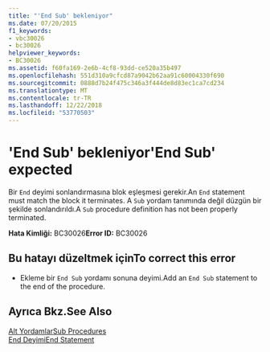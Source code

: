 ```yaml
---
title: "'End Sub' bekleniyor"
ms.date: 07/20/2015
f1_keywords:
- vbc30026
- bc30026
helpviewer_keywords:
- BC30026
ms.assetid: f60fa169-2e6b-4cf8-93dd-ce520a35b497
ms.openlocfilehash: 551d310a9cfcd87a9042b62aa91c60004330f690
ms.sourcegitcommit: 0888d7b24f475c346a3f444de8d83ec1ca7cd234
ms.translationtype: MT
ms.contentlocale: tr-TR
ms.lasthandoff: 12/22/2018
ms.locfileid: "53770503"
---
```

# <a name="end-sub-expected"></a><span data-ttu-id="d83e0-102">'End Sub' bekleniyor</span><span class="sxs-lookup"><span data-stu-id="d83e0-102">'End Sub' expected</span></span>
<span data-ttu-id="d83e0-103">Bir `End` deyimi sonlandırmasına blok eşleşmesi gerekir.</span><span class="sxs-lookup"><span data-stu-id="d83e0-103">An `End` statement must match the block it terminates.</span></span> <span data-ttu-id="d83e0-104">A `Sub` yordam tanımında değil düzgün bir şekilde sonlandırıldı.</span><span class="sxs-lookup"><span data-stu-id="d83e0-104">A `Sub` procedure definition has not been properly terminated.</span></span>  
  
 <span data-ttu-id="d83e0-105">**Hata Kimliği:** BC30026</span><span class="sxs-lookup"><span data-stu-id="d83e0-105">**Error ID:** BC30026</span></span>  
  
## <a name="to-correct-this-error"></a><span data-ttu-id="d83e0-106">Bu hatayı düzeltmek için</span><span class="sxs-lookup"><span data-stu-id="d83e0-106">To correct this error</span></span>  
  
-   <span data-ttu-id="d83e0-107">Ekleme bir `End Sub` yordamı sonuna deyimi.</span><span class="sxs-lookup"><span data-stu-id="d83e0-107">Add an `End Sub` statement to the end of the procedure.</span></span>  
  
## <a name="see-also"></a><span data-ttu-id="d83e0-108">Ayrıca Bkz.</span><span class="sxs-lookup"><span data-stu-id="d83e0-108">See Also</span></span>  
 [<span data-ttu-id="d83e0-109">Alt Yordamlar</span><span class="sxs-lookup"><span data-stu-id="d83e0-109">Sub Procedures</span></span>](../../visual-basic/programming-guide/language-features/procedures/sub-procedures.md)  
 [<span data-ttu-id="d83e0-110">End Deyimi</span><span class="sxs-lookup"><span data-stu-id="d83e0-110">End Statement</span></span>](../../visual-basic/language-reference/statements/end-statement.md)
